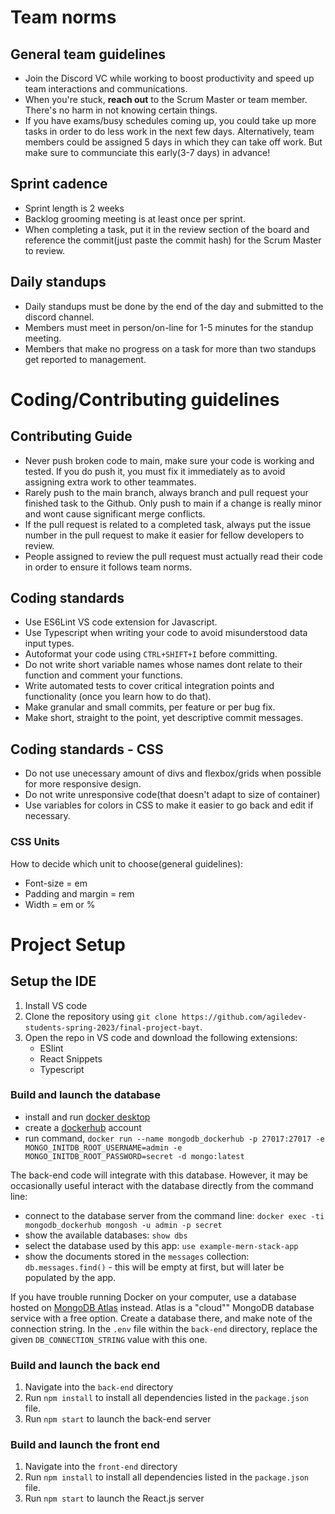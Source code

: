 # Team norms
## General team guidelines
- Join the Discord VC while working to boost productivity and speed up team interactions and communications.
- When you're stuck, **reach out** to the Scrum Master or team member. There's no harm in not knowing certain things.
- If you have exams/busy schedules coming up, you could take up more tasks in order to do less work in the next few days. Alternatively, 
team members could be assigned 5 days in which they can take off work. But make sure to communciate this early(3-7 days) in advance! 

## Sprint cadence
- Sprint length is 2 weeks
- Backlog grooming meeting is at least once per sprint.
- When completing a task, put it in the review section of the board and reference the commit(just paste the commit hash) for the Scrum Master to review.
## Daily standups
- Daily standups must be done by the end of the day and submitted to the discord channel.
- Members must meet in person/on-line for 1-5 minutes for the standup meeting.
- Members that make no progress on a task for more than two standups get reported to management.


# Coding/Contributing guidelines
## Contributing Guide
- Never push broken code to main, make sure your code is working and tested. If you do push it, you must fix it immediately as to avoid assigning extra work to other teammates.
- Rarely push to the main branch, always branch and pull request your finished task to the Github. Only push to main if a change is really minor and wont cause significant merge conflicts.
- If the pull request is related to a completed task, always put the issue number in the pull request to make it easier for fellow developers to review.
- People assigned to review the pull request must actually read their code in order to ensure it follows team norms.

## Coding standards
- Use ES6Lint VS code extension for Javascript.
- Use Typescript when writing your code to avoid misunderstood data input types.
- Autoformat your code using `CTRL+SHIFT+I` before committing.  
- Do not write short variable names whose names dont relate to their function and comment your functions.
- Write automated tests to cover critical integration points and functionality (once you learn how to do that).
- Make granular and small commits, per feature or per bug fix.
- Make short, straight to the point, yet descriptive commit messages.

## Coding standards - CSS
- Do not use unecessary amount of divs and flexbox/grids when possible for more responsive design.
- Do not write unresponsive code(that doesn't adapt to size of container)
- Use variables for colors in CSS to make it easier to go back and edit if necessary.
### CSS Units
How to decide which unit to choose(general guidelines):
- Font-size = em
- Padding and margin = rem
- Width = em or %


# Project Setup

## Setup the IDE
1. Install VS code
2.  Clone the repository using `git clone https://github.com/agiledev-students-spring-2023/final-project-bayt`.
3.  Open the repo in VS code and download the following extensions:
    - ESlint
    - React Snippets
    - Typescript

### Build and launch the database

- install and run [docker desktop](https://www.docker.com/get-started)
- create a [dockerhub](https://hub.docker.com/signup) account
- run command, `docker run --name mongodb_dockerhub -p 27017:27017 -e MONGO_INITDB_ROOT_USERNAME=admin -e MONGO_INITDB_ROOT_PASSWORD=secret -d mongo:latest`

The back-end code will integrate with this database. However, it may be occasionally useful interact with the database directly from the command line:

- connect to the database server from the command line: `docker exec -ti mongodb_dockerhub mongosh -u admin -p secret`
- show the available databases: `show dbs`
- select the database used by this app: `use example-mern-stack-app`
- show the documents stored in the `messages` collection: `db.messages.find()` - this will be empty at first, but will later be populated by the app.

If you have trouble running Docker on your computer, use a database hosted on [MongoDB Atlas](https://www.mongodb.com/atlas) instead. Atlas is a "cloud"" MongoDB database service with a free option. Create a database there, and make note of the connection string. In the `.env` file within the `back-end` directory, replace the given `DB_CONNECTION_STRING` value with this one.

### Build and launch the back end

1. Navigate into the `back-end` directory
1. Run `npm install` to install all dependencies listed in the `package.json` file.
1. Run `npm start` to launch the back-end server

### Build and launch the front end

1. Navigate into the `front-end` directory
1. Run `npm install` to install all dependencies listed in the `package.json` file.
1. Run `npm start` to launch the React.js server

